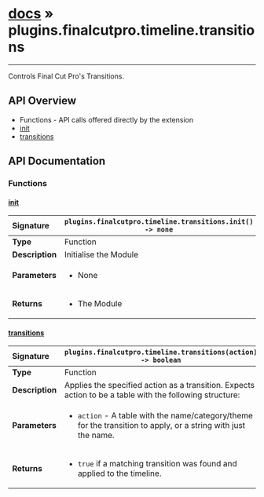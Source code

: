 # [docs](index.md) » plugins.finalcutpro.timeline.transitions
---

Controls Final Cut Pro's Transitions.

## API Overview
* Functions - API calls offered directly by the extension
 * [init](#init)
 * [transitions](#transitions)

## API Documentation

### Functions

#### [init](#init)
| <span style="float: left;">**Signature**</span> | <span style="float: left;">`plugins.finalcutpro.timeline.transitions.init() -> none` </span>                                                          |
| -----------------------------------------------------|---------------------------------------------------------------------------------------------------------|
| **Type**                                             | Function                                                                                         |
| **Description**                                      | Initialise the Module                                                                                         |
| **Parameters**                                       | <ul markdown="1"><li markdown="1">None</li></ul> |
| **Returns**                                          | <ul markdown="1"><li markdown="1">The Module</li></ul>          |

#### [transitions](#transitions)
| <span style="float: left;">**Signature**</span> | <span style="float: left;">`plugins.finalcutpro.timeline.transitions(action) -> boolean` </span>                                                          |
| -----------------------------------------------------|---------------------------------------------------------------------------------------------------------|
| **Type**                                             | Function                                                                                         |
| **Description**                                      | Applies the specified action as a transition. Expects action to be a table with the following structure:                                                                                         |
| **Parameters**                                       | <ul markdown="1"><li markdown="1">`action`     - A table with the name/category/theme for the transition to apply, or a string with just the name.</li></ul> |
| **Returns**                                          | <ul markdown="1"><li markdown="1">`true` if a matching transition was found and applied to the timeline.</li></ul>          |

